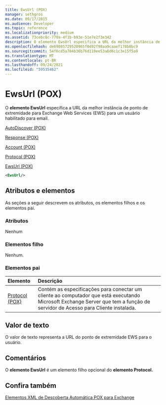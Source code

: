 ```yaml
---
title: EwsUrl (POX)
manager: sethgros
ms.date: 09/17/2015
ms.audience: Developer
ms.topic: reference
ms.localizationpriority: medium
ms.assetid: 73cebc8c-770a-4f1b-b93e-51e7e2f3e342
description: O elemento EwsUrl especifica a URL da melhor instância de ponto de extremidade para Exchange Web Services (EWS) para um usuário habilitado para email.
ms.openlocfilehash: de69805729520965f0d92f98aa9caaef178b8bc9
ms.sourcegitcommit: 54f6cd5a704b36b76d110ee53a6d6c1c3e15f5a9
ms.translationtype: MT
ms.contentlocale: pt-BR
ms.lasthandoff: 09/24/2021
ms.locfileid: "59535462"
---
```

# <a name="ewsurl-pox"></a>EwsUrl (POX)

O **elemento EwsUrl** especifica a URL da melhor instância de ponto de extremidade para Exchange Web Services (EWS) para um usuário habilitado para email. 
  
[AutoDiscover (POX)](autodiscover-pox.md)
  
[Response (POX)](response-pox.md)
  
[Account (POX)](account-pox.md)
  
[Protocol (POX)](protocol-pox.md)
  
[EwsUrl (POX)](ewsurl-pox.md)
  
```XML
<EwsUrl/>
```

## <a name="attributes-and-elements"></a>Atributos e elementos

As seções a seguir descrevem os atributos, os elementos filhos e os elementos pai.
  
### <a name="attributes"></a>Atributos

Nenhum
  
### <a name="child-elements"></a>Elementos filho

Nenhum.
  
### <a name="parent-elements"></a>Elementos pai

|**Elemento**|**Descrição**|
|:-----|:-----|
|[Protocol (POX)](protocol-pox.md) <br/> |Contém as especificações para conectar um cliente ao computador que está executando Microsoft Exchange Server que tem a função de servidor de Acesso para Cliente instalada.  <br/> |
   
## <a name="text-value"></a>Valor de texto

O valor de texto representa a URL do ponto de extremidade EWS para o usuário.
  
## <a name="remarks"></a>Comentários

O **elemento EwsUrl** é um elemento filho opcional do **elemento Protocol.** 
  
## <a name="see-also"></a>Confira também



[Elementos XML de Descoberta Automática POX para Exchange](pox-autodiscover-xml-elements-for-exchange.md)

